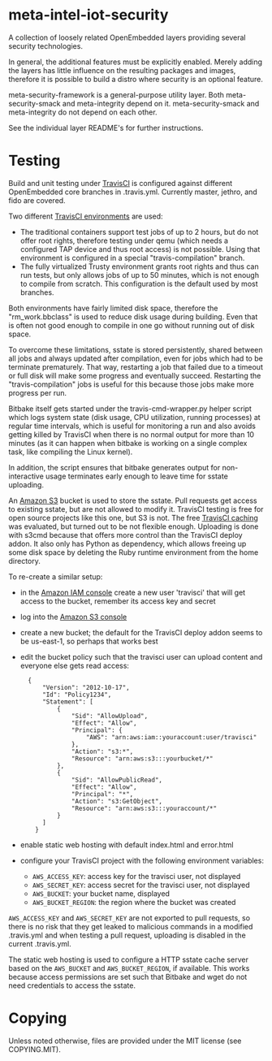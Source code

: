 # meta-intel-iot-security

A collection of loosely related OpenEmbedded layers providing several
security technologies.

In general, the additional features must be explicitly enabled.
Merely adding the layers has little influence on the resulting
packages and images, therefore it is possible to build a distro where
security is an optional feature.

meta-security-framework is a general-purpose utility layer. Both
meta-security-smack and meta-integrity depend on
it. meta-security-smack and meta-integrity do not depend on each
other.

See the individual layer README's for further instructions.


# Testing

Build and unit testing under [TravisCI][] is configured against
different OpenEmbedded core branches in .travis.yml. Currently master,
jethro, and fido are covered.

Two different [TravisCI environments][] are used:

* The traditional containers support test jobs of up to 2 hours, but
  do not offer root rights, therefore testing under qemu (which needs a
  configured TAP device and thus root access) is not possible. Using that
  environment is configured in a special "travis-compilation" branch.
* The fully virtualized Trusty environment grants root rights and thus can
  run tests, but only allows jobs of up to 50 minutes, which is not
  enough to compile from scratch. This configuration is the default used
  by most branches.

Both environments have fairly limited disk space, therefore the
"rm_work.bbclass" is used to reduce disk usage during building. Even
that is often not good enough to compile in one go without running out
of disk space.

To overcome these limitations, sstate is stored persistently, shared
between all jobs and always updated after compilation, even for jobs
which had to be terminate prematurely. That way, restarting a job that
failed due to a timeout or full disk will make some progress and
eventually succeed. Restarting the "travis-compilation" jobs is useful
for this because those jobs make more progress per run.

Bitbake itself gets started under the travis-cmd-wrapper.py helper
script which logs system state (disk usage, CPU utilization, running
processes) at regular time intervals, which is useful for monitoring a
run and also avoids getting killed by TravisCI when there is no normal
output for more than 10 minutes (as it can happen when bitbake is
working on a single complex task, like compiling the Linux kernel).

In addition, the script ensures that bitbake generates output for
non-interactive usage terminates early enough to leave time for sstate
uploading.

An [Amazon S3][] bucket is used to store the sstate. Pull requests get
access to existing sstate, but are not allowed to modify it. TravisCI
testing is free for open source projects like this one, but S3 is
not. The free [TravisCI caching][] was evaluated, but turned out to be
not flexible enough. Uploading is done with s3cmd because that offers
more control than the TravisCI deploy addon. It also only has Python
as dependency, which allows freeing up some disk space by deleting the
Ruby runtime environment from the home directory.

To re-create a similar setup:

* in the [Amazon IAM console][] create a new user 'travisci' that will
  get access to the bucket, remember its access key and secret
* log into the [Amazon S3 console][]
* create a new bucket; the default for the TravisCI deploy addon seems
  to be us-east-1, so perhaps that works best
* edit the bucket policy such that the travisci user can upload content and everyone else gets read access:

        {
        	"Version": "2012-10-17",
        	"Id": "Policy1234",
        	"Statement": [
        		{
        			"Sid": "AllowUpload",
        			"Effect": "Allow",
        			"Principal": {
        				"AWS": "arn:aws:iam::youraccount:user/travisci"
        			},
        			"Action": "s3:*",
        			"Resource": "arn:aws:s3:::yourbucket/*"
        		},
        		{
        			"Sid": "AllowPublicRead",
        			"Effect": "Allow",
        			"Principal": "*",
        			"Action": "s3:GetObject",
        			"Resource": "arn:aws:s3:::youraccount/*"
        		}
        	]
          }
* enable static web hosting with default index.html and error.html
* configure your TravisCI project with the following environment variables:
  * ``AWS_ACCESS_KEY``: access key for the travisci user, not displayed
  * ``AWS_SECRET_KEY``: access secret for the travisci user, not displayed
  * ``AWS_BUCKET``: your bucket name, displayed
  * ``AWS_BUCKET_REGION``: the region where the bucket was created

``AWS_ACCESS_KEY`` and ``AWS_SECRET_KEY`` are not exported to pull requests,
so there is no risk that they get leaked to malicious commands in a
modified .travis.yml and when testing a pull request, uploading is
disabled in the current .travis.yml.

The static web hosting is used to configure a HTTP sstate cache server
based on the ``AWS_BUCKET`` and ``AWS_BUCKET_REGION``, if
available. This works because access permissions are set such that
Bitbake and wget do not need credentials to access the sstate.

[TravisCI]: https://travis-ci.org/
[TravisCI environments]: https://docs.travis-ci.com/user/ci-environment/
[TravisCI caching]: https://docs.travis-ci.com/user/caching
[Amazon S3]: https://aws.amazon.com/s3/
[Amazon IAM console]: https://console.aws.amazon.com/iam
[Amazon S3 console]: https://console.aws.amazon.com/s3


# Copying

Unless noted otherwise, files are provided under the MIT license (see
COPYING.MIT).
